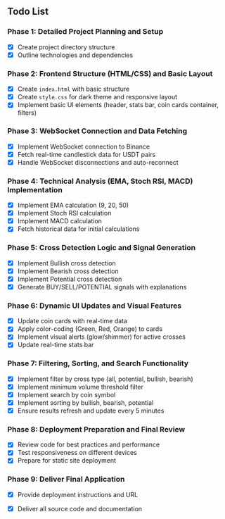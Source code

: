 ## Todo List

### Phase 1: Detailed Project Planning and Setup
- [x] Create project directory structure
- [x] Outline technologies and dependencies

### Phase 2: Frontend Structure (HTML/CSS) and Basic Layout
- [x] Create `index.html` with basic structure
- [x] Create `style.css` for dark theme and responsive layout
- [x] Implement basic UI elements (header, stats bar, coin cards container, filters)

### Phase 3: WebSocket Connection and Data Fetching
- [x] Implement WebSocket connection to Binance
- [x] Fetch real-time candlestick data for USDT pairs
- [x] Handle WebSocket disconnections and auto-reconnect

### Phase 4: Technical Analysis (EMA, Stoch RSI, MACD) Implementation
- [x] Implement EMA calculation (9, 20, 50)
- [x] Implement Stoch RSI calculation
- [x] Implement MACD calculation
- [x] Fetch historical data for initial calculations

### Phase 5: Cross Detection Logic and Signal Generation
- [x] Implement Bullish cross detection
- [x] Implement Bearish cross detection
- [x] Implement Potential cross detection
- [x] Generate BUY/SELL/POTENTIAL signals with explanations

### Phase 6: Dynamic UI Updates and Visual Features
- [x] Update coin cards with real-time data
- [x] Apply color-coding (Green, Red, Orange) to cards
- [x] Implement visual alerts (glow/shimmer) for active crosses
- [x] Update real-time stats bar

### Phase 7: Filtering, Sorting, and Search Functionality
- [x] Implement filter by cross type (all, potential, bullish, bearish)
- [x] Implement minimum volume threshold filter
- [x] Implement search by coin symbol
- [x] Implement sorting by bullish, bearish, potential
- [x] Ensure results refresh and update every 5 minutes

### Phase 8: Deployment Preparation and Final Review
- [x] Review code for best practices and performance
- [x] Test responsiveness on different devices
- [x] Prepare for static site deployment

### Phase 9: Deliver Final Application
- [x] Provide deployment instructions and URL
- [x] Deliver all source code and documentation


